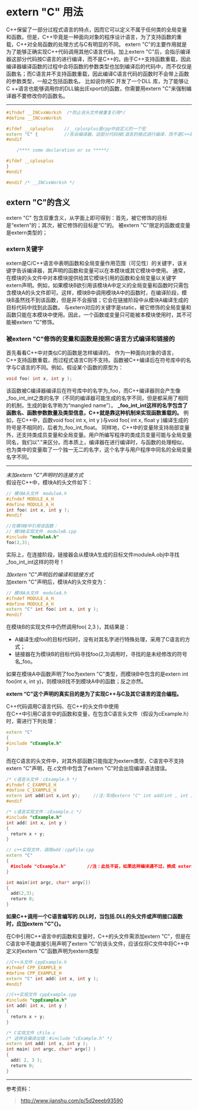 <!-- externC.md --- 
;; 
;; Description: 
;; Author: Hongyi Wu(吴鸿毅)
;; Email: wuhongyi@qq.com 
;; Created: 六 5月 13 11:04:43 2017 (+0800)
;; Last-Updated: 六 5月 13 12:02:31 2017 (+0800)
;;           By: Hongyi Wu(吴鸿毅)
;;     Update #: 2
;; URL: http://wuhongyi.cn -->

# extern "C" 用法

C++保留了一部分过程式语言的特点，因而它可以定义不属于任何类的全局变量和函数。但是，C++毕竟是一种面向对象的程序设计语言，为了支持函数的重载，C++对全局函数的处理方式与C有明显的不同。
extern "C"的主要作用就是为了能够正确实现C++代码调用其他C语言代码。加上extern "C"后，会指示编译器这部分代码按C语言的进行编译，而不是C++的。由于C++支持函数重载，因此编译器编译函数的过程中会将函数的参数类型也加到编译后的代码中，而不仅仅是函数名；而C语言并不支持函数重载，因此编译C语言代码的函数时不会带上函数的参数类型，一般之包括函数名。
比如说你用C 开发了一个DLL 库，为了能够让C ++语言也能够调用你的DLL输出(Export)的函数，你需要用extern "C"来强制编译器不要修改你的函数名。

----

```cpp
#ifndef __INCvxWorksh  /*防止该头文件被重复引用*/
#define __INCvxWorksh

#ifdef __cplusplus    //__cplusplus是cpp中自定义的一个宏
extern "C" {          //告诉编译器，这部分代码按C语言的格式进行编译，而不是C++的
#endif

    /**** some declaration or so *****/  

#ifdef __cplusplus
}
#endif

#endif /* __INCvxWorksh */
```

## extern "C"的含义

extern "C" 包含双重含义，从字面上即可得到：首先，被它修饰的目标是“extern”的；其次，被它修饰的目标是“C”的。
被extern "C"限定的函数或变量是extern类型的；

### extern关键字

extern是C/C++语言中表明函数和全局变量作用范围（可见性）的关键字，该关键字告诉编译器，其声明的函数和变量可以在本模块或其它模块中使用。
通常，在模块的头文件中对本模块提供给其它模块引用的函数和全局变量以关键字extern声明。例如，如果模块B欲引用该模块A中定义的全局变量和函数时只需包含模块A的头文件即可。这样，模块B中调用模块A中的函数时，在编译阶段，模块B虽然找不到该函数，但是并不会报错；它会在链接阶段中从模块A编译生成的目标代码中找到此函数。
与extern对应的关键字是static，被它修饰的全局变量和函数只能在本模块中使用。因此，一个函数或变量只可能被本模块使用时，其不可能被extern “C”修饰。

### 被extern "C"修饰的变量和函数是按照C语言方式编译和链接的

首先看看C++中对类似C的函数是怎样编译的。
作为一种面向对象的语言，C++支持函数重载，而过程式语言C则不支持。函数被C++编译后在符号库中的名字与C语言的不同。例如，假设某个函数的原型为：
```cpp
void foo( int x, int y );
```
该函数被C编译器编译后在符号库中的名字为\_foo，而C++编译器则会产生像\_foo\_int\_int之类的名字（不同的编译器可能生成的名字不同，但是都采用了相同的机制，生成的新名字称为“mangled name”）。
**_foo_int_int这样的名字包含了函数名、函数参数数量及类型信息，C++就是靠这种机制来实现函数重载的。** 例如，在C++中，函数void foo( int x, int y )与void foo( int x, float y )编译生成的符号是不相同的，后者为\_foo\_int\_float。
同样地，C++中的变量除支持局部变量外，还支持类成员变量和全局变量。用户所编写程序的类成员变量可能与全局变量同名，我们以"."来区分。而本质上，编译器在进行编译时，与函数的处理相似，也为类中的变量取了一个独一无二的名字，这个名字与用户程序中同名的全局变量名字不同。

----

*未加extern "C"声明时的连接方式*  
假设在C++中，模块A的头文件如下：

```cpp
// 模块A头文件　moduleA.h
#ifndef MODULE_A_H
#define MODULE_A_H
int foo( int x, int y );
#endif
```

```cpp
//在模块B中引用该函数：
// 模块B实现文件　moduleB.cpp
#include "moduleA.h"
foo(2,3);
```

实际上，在连接阶段，链接器会从模块A生成的目标文件moduleA.obj中寻找\_foo\_int\_int这样的符号！

*加extern "C"声明后的编译和链接方式*  
加extern "C"声明后，模块A的头文件变为：

```cpp
// 模块A头文件　moduleA.h
#ifndef MODULE_A_H
#define MODULE_A_H
extern "C" int foo( int x, int y );
#endif
```

在模块B的实现文件中仍然调用foo( 2,3 )，其结果是：  
- A编译生成foo的目标代码时，没有对其名字进行特殊处理，采用了C语言的方式；
- 链接器在为模块B的目标代码寻找foo(2,3)调用时，寻找的是未经修改的符号名_foo。

如果在模块A中函数声明了foo为extern "C"类型，而模块B中包含的是extern int foo(int x, int y)，则模块B找不到模块A中的函数；反之亦然。

**extern “C”这个声明的真实目的是为了实现C++与C及其它语言的混合编程。**


C++代码调用C语言代码、在C++的头文件中使用  
在C++中引用C语言中的函数和变量，在包含C语言头文件（假设为cExample.h）时，需进行下列处理：

```cpp
extern "C"
{
#include "cExample.h"
}
```

而在C语言的头文件中，对其外部函数只能指定为extern类型，C语言中不支持extern "C"声明，在.c文件中包含了extern "C"时会出现编译语法错误。

```cpp
/* c语言头文件：cExample.h */
#ifndef C_EXAMPLE_H
#define C_EXAMPLE_H
extern int add(int x,int y);     //注:写成extern "C" int add(int , int ); 也可以
#endif

/* c语言实现文件：cExample.c */
#include "cExample.h"
int add( int x, int y )
{
　return x + y;
}

// c++实现文件，调用add：cppFile.cpp
extern "C"
{
　#include "cExample.h"        //注：此处不妥，如果这样编译通不过，换成 extern "C" int add(int , int ); 可以通过
}

int main(int argc, char* argv[])
{
　add(2,3);
　return 0;
}
```

**如果C++调用一个C语言编写的.DLL时，当包括.DLL的头文件或声明接口函数时，应加extern "C"{}。**

在C中引用C++语言中的函数和变量时，C++的头文件需添加extern "C"，但是在C语言中不能直接引用声明了extern "C"的该头文件，应该仅将C文件中将C++中定义的extern "C"函数声明为extern类型

```cpp
//C++头文件 cppExample.h
#ifndef CPP_EXAMPLE_H
#define CPP_EXAMPLE_H
extern "C" int add( int x, int y );
#endif

//C++实现文件 cppExample.cpp
#include "cppExample.h"
int add( int x, int y )
{
　return x + y;
}

/* C实现文件 cFile.c
/* 这样会编译出错：#include "cExample.h" */
extern int add( int x, int y );
int main( int argc, char* argv[] )
{
　add( 2, 3 );
　return 0;
}
```



----

参考资料：
> http://www.jianshu.com/p/5d2eeeb93590

<!-- externC.md ends here -->
